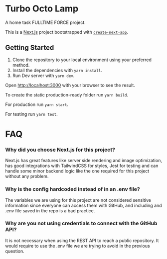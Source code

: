 # Turbo Octo Lamp

A home task FULLTIME FORCE project.

This is a [Next.js](https://nextjs.org/) project bootstrapped with [`create-next-app`](https://github.com/vercel/next.js/tree/canary/packages/create-next-app).

## Getting Started

1. Clone the repository to your local environment using your preferred method.
2. Install the dependencies with `yarn install`.
3. Run Dev server with `yarn dev`.

Open [http://localhost:3000](http://localhost:3000) with your browser to see the result.

To create the static production-ready folder run `yarn build`.

For production run `yarn start`.

For testing run `yarn test`.

# FAQ

### Why did you choose Next.js for this project?

Next.js has great features like server side rendering and image optimization, has good integrations with TailwindCSS for styles, Jest for testing and can handle some minor backend logic like the one required for this project without any problem.

### Why is the config hardcoded instead of in an .env file?

The variables we are using for this project are not considered sensitive information since everyone can access them with GitHub, and including and .env file saved in the repo is a bad practice.

### Why are you not using credentials to connect with the GitHub API?

It is not necessary when using the REST API to reach a public repository. It would require to use the .env file we are trying to avoid in the previous question.
